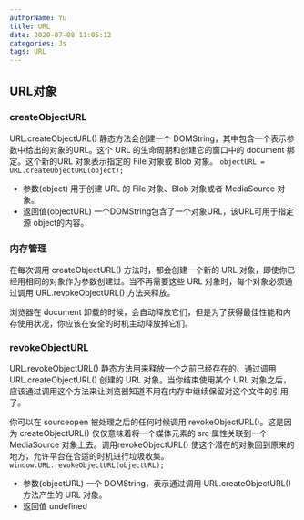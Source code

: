 ```yaml
---
authorName: Yu
title: URL
date: 2020-07-08 11:05:12
categories: Js
tags: URL
---
```

## URL对象
### createObjectURL
URL.createObjectURL() 静态方法会创建一个 DOMString，其中包含一个表示参数中给出的对象的URL。这个 URL 的生命周期和创建它的窗口中的 document 绑定。这个新的URL 对象表示指定的 File 对象或 Blob 对象。
`objectURL = URL.createObjectURL(object);`
- 参数(object)
 用于创建 URL 的 File 对象、Blob 对象或者 MediaSource 对象。
- 返回值(objectURL) 
一个DOMString包含了一个对象URL，该URL可用于指定源 object的内容。
### 内存管理
在每次调用 createObjectURL() 方法时，都会创建一个新的 URL 对象，即使你已经用相同的对象作为参数创建过。当不再需要这些 URL 对象时，每个对象必须通过调用 URL.revokeObjectURL() 方法来释放。
<!-- more -->
浏览器在 document 卸载的时候，会自动释放它们，但是为了获得最佳性能和内存使用状况，你应该在安全的时机主动释放掉它们。
### revokeObjectURL
URL.revokeObjectURL() 静态方法用来释放一个之前已经存在的、通过调用 URL.createObjectURL() 创建的 URL 对象。当你结束使用某个 URL 对象之后，应该通过调用这个方法来让浏览器知道不用在内存中继续保留对这个文件的引用了。

你可以在 sourceopen 被处理之后的任何时候调用 revokeObjectURL()。这是因为 createObjectURL() 仅仅意味着将一个媒体元素的 src 属性关联到一个 MediaSource 对象上去。调用revokeObjectURL() 使这个潜在的对象回到原来的地方，允许平台在合适的时机进行垃圾收集。
`window.URL.revokeObjectURL(objectURL);`
- 参数(objectURL)
一个 DOMString，表示通过调用 URL.createObjectURL() 方法产生的 URL 对象。
- 返回值
undefined